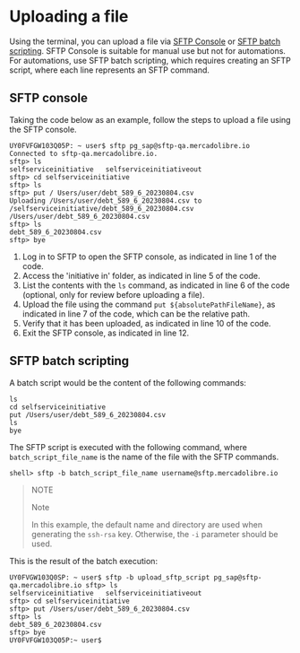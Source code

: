 # Uploading a file

Using the terminal, you can upload a file via [SFTP Console](/developers/en/docs/links-and-debts/integration-configuration/upload#bookmark_consola_sftp) or [SFTP batch scripting](/developers/en/docs/links-and-debts/integration-configuration/upload#bookmark_sftp_batch_scripting). SFTP Console is suitable for manual use but not for automations. For automations, use SFTP batch scripting, which requires creating an SFTP script, where each line represents an SFTP command.

## SFTP console

Taking the code below as an example, follow the steps to upload a file using the SFTP console.

```terminal
UY0FVFGW103Q05P: ~ user$ sftp pg_sap@sftp-qa.mercadolibre.io
Connected to sftp-qa.mercadolibre.io.
sftp> ls
selfserviceinitiative	selfserviceinitiativeout
sftp> cd selfserviceinitiative
sftp> ls
sftp> put /	Users/user/debt_589_6_20230804.csv
Uploading /Users/user/debt_589_6_20230804.csv to /selfserviceinitiative/debt_589_6_20230804.csv
/Users/user/debt_589_6_20230804.csv
sftp> ls
debt_589_6_20230804.csv
sftp> bye
```

1. Log in to SFTP to open the SFTP console, as indicated in line 1 of the code.
2. Access the 'initiative in' folder, as indicated in line 5 of the code.
3. List the contents with the `ls` command, as indicated in line 6 of the code (optional, only for review before uploading a file).
4. Upload the file using the command `put ${absolutePathFileName}`, as indicated in line 7 of the code, which can be the relative path.
5. Verify that it has been uploaded, as indicated in line 10 of the code.
6. Exit the SFTP console, as indicated in line 12.

## SFTP batch scripting

A batch script would be the content of the following commands:

```terminal
ls
cd selfserviceinitiative
put /Users/user/debt_589_6_20230804.csv
ls
bye
```

The SFTP script is executed with the following command, where `batch_script_file_name` is the name of the file with the SFTP commands.

```
shell> sftp -b batch_script_file_name username@sftp.mercadolibre.io
```

> NOTE
>
> Note
>
> In this example, the default name and directory are used when generating the `ssh-rsa` key. Otherwise, the `-i` parameter should be used.

This is the result of the batch execution:

```terminal
UY0FVGW103Q0SP: ~ user$ sftp -b upload_sftp_script pg_sap@sftp-qa.mercadolibre.io sftp> ls
selfserviceinitiative	selfserviceinitiativeout
sftp> cd selfserviceinitiative
sftp> put /Users/user/debt_589_6_20230804.csv
sftp> ls
debt_589_6_20230804.csv
sftp> bye
UY0FVFGW103Q05P:~ user$
```